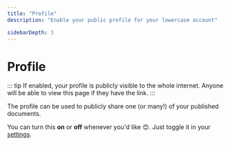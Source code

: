 ```yaml
---
title: "Profile"
description: "Enable your public profile for your lowercase account"

sidebarDepth: 3
---
```


# Profile

::: tip
If enabled, your profile is publicly visible to the whole internet. Anyone will be able to view this page if they have the link.
:::

The profile can be used to publicly share one (or many!) of your published documents.

You can turn this **on** or **off** whenever you'd like 😊. Just toggle it in your [settings](/user/settings.html#make-profile-public).
